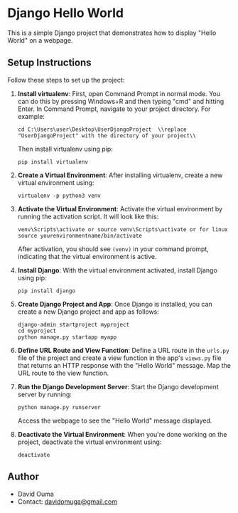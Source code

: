 # Django Hello World

This is a simple Django project that demonstrates how to display "Hello World" on a webpage.

## Setup Instructions

Follow these steps to set up the project:

1. **Install virtualenv**: First, open Command Prompt in normal mode. You can do this by pressing Windows+R and then typing "cmd" and hitting Enter. In Command Prompt, navigate to your project directory. For example:
    ```
    cd C:\Users\user\Desktop\UserDjangoProject  \\replace "UserDjangoProject" with the directory of your project\\
    ```
    Then install virtualenv using pip:
    ```
    pip install virtualenv
    ```

2. **Create a Virtual Environment**: After installing virtualenv, create a new virtual environment using:
    ```
    virtualenv -p python3 venv
    ```

3. **Activate the Virtual Environment**: Activate the virtual environment by running the activation script. It will look like this:
    ```
    venv\Scripts\activate or source venv\Scripts\activate or for linux source yourenvironmentname/bin/activate
    ```
    After activation, you should see `(venv)` in your command prompt, indicating that the virtual environment is active.

4. **Install Django**: With the virtual environment activated, install Django using pip:
    ```
    pip install django
    ```

5. **Create Django Project and App**: Once Django is installed, you can create a new Django project and app as follows:
    ```
    django-admin startproject myproject
    cd myproject
    python manage.py startapp myapp
    ```

6. **Define URL Route and View Function**: Define a URL route in the `urls.py` file of the project and create a view function in the app's `views.py` file that returns an HTTP response with the "Hello World" message. Map the URL route to the view function.

7. **Run the Django Development Server**: Start the Django development server by running:
    ```
    python manage.py runserver
    ```
    Access the webpage to see the "Hello World" message displayed.

8. **Deactivate the Virtual Environment**: When you're done working on the project, deactivate the virtual environment using:
    ```
    deactivate
    ```

## Author

- David Ouma
- Contact: davidomuga@gmail.com

